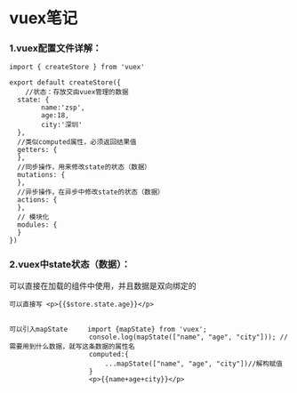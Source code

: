 # vuex笔记

### 1.vuex配置文件详解：

```vue
import { createStore } from 'vuex'

export default createStore({
	//状态：存放交由vuex管理的数据
  state: {
		name:'zsp',
		age:18,
		city:'深圳'
  },
  //类似computed属性，必须返回结果值
  getters: {
  },
  //同步操作，用来修改state的状态（数据）
  mutations: {
  },
  //异步操作，在异步中修改state的状态（数据）
  actions: {
  },
  // 模块化
  modules: {
  }
})
```

### 2.vuex中state状态（数据）：

可以直接在加载的组件中使用，并且数据是双向绑定的

```vue
可以直接写 <p>{{$store.state.age}}</p>


可以引入mapState     import {mapState} from 'vuex';
					console.log(mapState(["name", "age", "city"])); //需要用到什么数据，就写这条数据的属性名
					computed:{
	 					...mapState(["name", "age", "city"])//解构赋值
					}
					<p>{{name+age+city}}</p>

```


